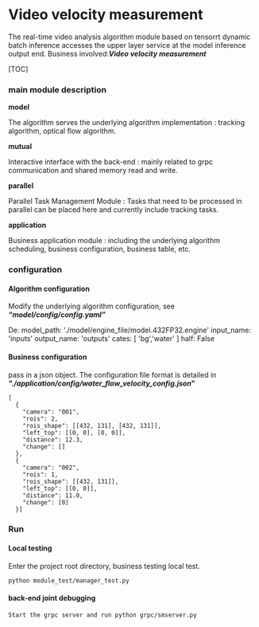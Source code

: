 # Video velocity measurement

The real-time video analysis algorithm module based on tensorrt dynamic batch inference accesses the upper layer service at the model inference output end. 
Business involved:***Video velocity measurement***


[TOC]

### main module description

**model**

The algorithm serves the underlying algorithm implementation : tracking algorithm, optical flow algorithm. 

**mutual**

Interactive interface with the back-end : mainly related to grpc communication and shared memory read and write.

**parallel**

Parallel Task Management Module : Tasks that need to be processed in parallel can be placed here and currently include tracking tasks.

**application**

Business application module : including the underlying algorithm scheduling, business configuration, business table, etc.



### configuration

#### **Algorithm configuration**

Modify the underlying algorithm configuration, see ***“model/config/config.yaml”***

De:
  model_path: './model/engine_file/model.432FP32.engine'
  input_name: 'inputs'
  output_name: 'outputs'
  cates: [ 'bg','water' ]
  half: False



#### **Business configuration**

pass in a json object. The configuration file format is detailed in ***"./application/config/water_flow_velocity_config.json*"**

```
[
  {
    "camera": "001",
    "rois": 2,
    "rois_shape": [[432, 131], [432, 131]],
    "left_top": [[0, 0], [0, 0]],
    "distance": 12.3,
    "change": []
  },
  {
    "camera": "002",
    "rois": 1,
    "rois_shape": [[432, 131]],
    "left_top": [[0, 0]],
    "distance": 11.0,
    "change": [0]
  }]
```

### Run

#### **Local testing**

Enter the project root directory, business testing local test. 

```
python module_test/manager_test.py
```

#### **back-end joint debugging**

 	Start the grpc server and run python grpc/smserver.py

​	













